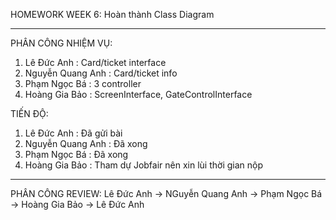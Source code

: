 HOMEWORK WEEK 6: Hoàn thành Class Diagram

-------------------------------------------------------------------------------
PHÂN CÔNG NHIỆM VỤ:

1. Lê Đức Anh : Card/ticket interface 
2. Nguyễn Quang Anh : Card/ticket info
3. Phạm Ngọc Bá : 3 controller
4. Hoàng Gia Bảo : ScreenInterface, GateControlInterface

TIẾN ĐỘ:
1. Lê Đức Anh : Đã gửi bài
2. Nguyễn Quang Anh : Đã xong 
3. Phạm Ngọc Bá : Đã xong 
4. Hoàng Gia Bảo : Tham dự Jobfair nên xin lùi thời gian nộp 

---------------------------------------------------------------------------------

PHÂN CÔNG REVIEW:
Lê Đức Anh -> NGuyễn Quang Anh -> Phạm Ngọc Bá -> Hoàng Gia Bảo -> Lê Đức Anh

